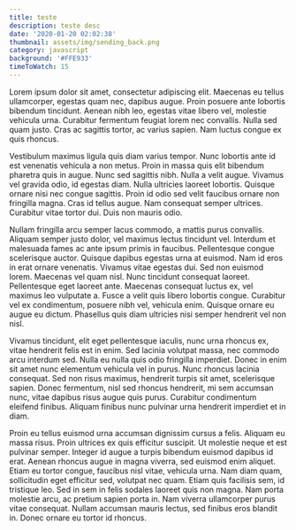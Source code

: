 ```yaml
---
title: teste
description: teste desc
date: '2020-01-20 02:02:38'
thumbnail: assets/img/sending_back.png
category: javascript
background: '#FFE933'
timeToWatch: 15
---
```


<!--StartFragment-->

Lorem ipsum dolor sit amet, consectetur adipiscing elit. Maecenas eu tellus ullamcorper, egestas quam nec, dapibus augue. Proin posuere ante lobortis bibendum tincidunt. Aenean nibh leo, egestas vitae libero vel, molestie vehicula urna. Curabitur fermentum feugiat lorem nec convallis. Nulla sed quam justo. Cras ac sagittis tortor, ac varius sapien. Nam luctus congue ex quis rhoncus.

Vestibulum maximus ligula quis diam varius tempor. Nunc lobortis ante id est venenatis vehicula a non metus. Proin in massa quis elit bibendum pharetra quis in augue. Nunc sed sagittis nibh. Nulla a velit augue. Vivamus vel gravida odio, id egestas diam. Nulla ultricies laoreet lobortis. Quisque ornare nisi nec congue sagittis. Proin id odio sed velit faucibus ornare non fringilla magna. Cras id tellus augue. Nam consequat semper ultrices. Curabitur vitae tortor dui. Duis non mauris odio.

Nullam fringilla arcu semper lacus commodo, a mattis purus convallis. Aliquam semper justo dolor, vel maximus lectus tincidunt vel. Interdum et malesuada fames ac ante ipsum primis in faucibus. Pellentesque congue scelerisque auctor. Quisque dapibus egestas urna at euismod. Nam id eros in erat ornare venenatis. Vivamus vitae egestas dui. Sed non euismod lorem. Maecenas vel quam nisl. Nunc tincidunt consequat laoreet. Pellentesque eget laoreet ante. Maecenas consequat luctus ex, vel maximus leo vulputate a. Fusce a velit quis libero lobortis congue. Curabitur vel ex condimentum, posuere nibh vel, vehicula enim. Quisque ornare eu augue eu dictum. Phasellus quis diam ultricies nisi semper hendrerit vel non nisl.

Vivamus tincidunt, elit eget pellentesque iaculis, nunc urna rhoncus ex, vitae hendrerit felis est in enim. Sed lacinia volutpat massa, nec commodo arcu interdum sed. Nulla eu nulla quis odio fringilla imperdiet. Donec in enim sit amet nunc elementum vehicula vel in purus. Nunc rhoncus lacinia consequat. Sed non risus maximus, hendrerit turpis sit amet, scelerisque sapien. Donec fermentum, nisl sed rhoncus hendrerit, mi sem accumsan nunc, vitae dapibus risus augue quis purus. Curabitur condimentum eleifend finibus. Aliquam finibus nunc pulvinar urna hendrerit imperdiet et in diam.

Proin eu tellus euismod urna accumsan dignissim cursus a felis. Aliquam eu massa risus. Proin ultrices ex quis efficitur suscipit. Ut molestie neque et est pulvinar semper. Integer id augue a turpis bibendum euismod dapibus id erat. Aenean rhoncus augue in magna viverra, sed euismod enim aliquet. Etiam eu tortor congue, faucibus nisl vitae, vehicula urna. Nam diam quam, sollicitudin eget efficitur sed, volutpat nec quam. Etiam quis facilisis sem, id tristique leo. Sed in sem in felis sodales laoreet quis non magna. Nam porta molestie arcu, ac pretium sapien porta in. Nam viverra ullamcorper purus vitae consequat. Nullam accumsan mauris lectus, sed finibus eros blandit in. Donec ornare eu tortor id rhoncus.

<!--EndFragment-->
